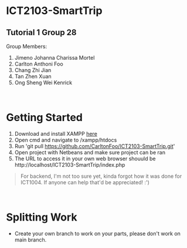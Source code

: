 # ICT2103-SmartTrip
## Tutorial 1 Group 28
Group Members:
1. Jimeno Johanna Charissa Mortel
2. Carlton Anthoni Foo
3. Chang Zhi Jian
4. Tan Zhen Xuan
5. Ong Sheng Wei Kenrick
 
<br />

# Getting Started

1. Download and install XAMPP [here](https://www.apachefriends.org/download.html)
2. Open cmd and navigate to /xampp/htdocs
3. Run 'git pull https://github.com/CarltonFoo/ICT2103-SmartTrip.git'
4. Open project with Netbeans and make sure project can be ran
5. The URL to access it in your own web browser shouuld be http://localhost/ICT2103-SmartTrip/index.php

> For backend, I'm not too sure yet, kinda forgot how it was done for ICT1004. If anyone can help that'd be appreciated! :')

<br />

# Splitting Work
- Create your own branch to work on your parts, please don't work on main branch.